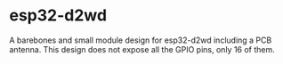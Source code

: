 # esp32-d2wd
A barebones and small module design for esp32-d2wd including a PCB antenna.
This design does not expose all the GPIO pins, only 16 of them.
